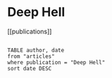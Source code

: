 # Deep Hell

[[publications]]

```dataview

TABLE author, date
from "articles"
where publication = "Deep Hell"
sort date DESC

```